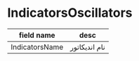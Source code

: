 # IndicatorsOscillators

| field name     | desc                              |
|:--------------:|:---------------------------------:|
| IndicatorsName | نام اندیکاتور                     |
